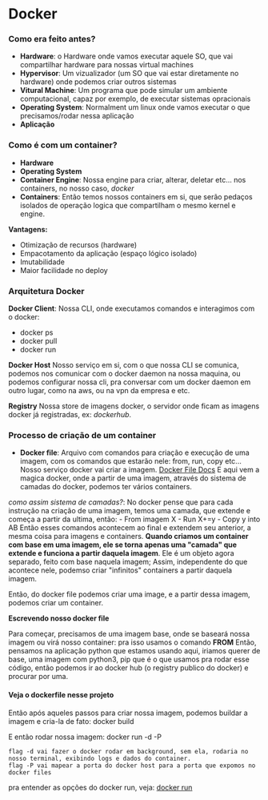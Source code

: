 
# Docker
### Como era feito antes?

- **Hardware**: o Hardware onde vamos executar aquele SO, que vai compartilhar hardware para nossas virtual machines
- **Hypervisor**: Um vizualizador (um SO que vai estar diretamente no hardware) onde podemos criar outros sistemas
- **Vitural Machine**: Um programa que pode simular um ambiente computacional, capaz por exemplo, de executar sistemas opracionais
- **Operating System**: Normalment um linux onde vamos executar o que precisamos/rodar nessa aplicação
- **Aplicação**


### Como é com um container?

- **Hardware**
- **Operating System**
- **Container Engine**: Nossa engine para criar, alterar, deletar etc... nos containers, no nosso caso, *docker*
- **Containers**: Então temos nossos containers em si, que serão pedaços isolados de operação logica que compartilham o mesmo kernel e engine.

**Vantagens:** 
- Otimização de recursos (hardware)
- Empacotamento da aplicação (espaço lógico isolado)
- Imutabilidade
- Maior facilidade no deploy


### Arquitetura Docker

**Docker Client**: Nossa CLI, onde executamos comandos e interagimos com o docker:
 - docker ps
 - docker pull
 - docker run

**Docker Host**
Nosso serviço em si, com o que nossa CLI se comunica, podemos nos comunicar com o docker daemon na nossa maquina, ou podemos configurar nossa cli, pra conversar com um docker daemon em outro lugar, como na aws, ou na vpn da empresa e etc.

**Registry**
Nossa store de imagens docker, o servidor onde ficam as imagens docker já registradas, ex:
*dockerhub*.

### Processo de criação de um container

- **Docker file**: Arquivo com comandos para criação e execução de uma imagem, com os comandos que estarão nele: from, run, copy etc... Nosso serviço docker vai criar a imagem. [Docker File Docs](https://docs.docker.com/engine/reference/builder/)
E aqui vem a magica docker, onde a partir de uma imagem, através do sistema de camadas do docker, podemos ter vários containers.

*como assim sistema de camadas?*:
	No docker pense que para cada instrução na criação de uma imagem, temos uma camada, que extende e começa a partir da ultima, então:
	- From imagem X
	- Run X+=y
	- Copy y into AB
	Então esses comandos acontecem ao final e extendem seu anterior, a mesma coisa para imagens e containers.
	**Quando criamos um container com base em uma imagem, ele se torna apenas uma "camada" que extende e funciona a partir daquela imagem**. Ele é um objeto agora separado, feito com base naquela imagem; Assim, independente do que acontece nele, podemso criar "infinitos" containers a partir daquela imagem.

Então, do docker file podemos criar uma image, e a partir dessa imagem, podemos criar um container.


**Escrevendo nosso docker file**

Para começar, precisamos de uma imagem base, onde se baseará nossa imagem ou virá nosso container:
	pra isso usamos o comando **FROM**
Então, pensamos na aplicação python que estamos usando aqui, iriamos querer de base, uma imagem com python3, pip que é o que usamos pra rodar esse código, então podemos ir ao docker hub (o registry publico do docker) e procurar por uma.

#### Veja o dockerfile nesse projeto

Então após aqueles passos para criar nossa imagem, podemos buildar a imagem e cria-la de fato:
	docker build <nome da imagem> <caminho para o dockerfile>

E então rodar nossa imagem:
	docker run -d -P <nome da imagem>
	
	flag -d vai fazer o docker rodar em background, sem ela, rodaria no nosso terminal, exibindo logs e dados do container.
	flag -P vai mapear a porta do docker host para a porta que expomos no docker files

pra entender as opções do docker run, veja: [docker run](https://docs.docker.com/engine/reference/run/)